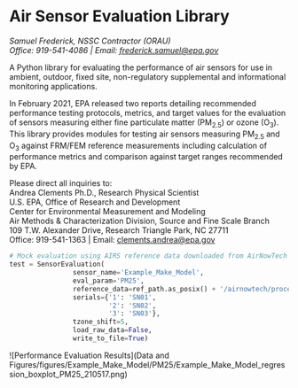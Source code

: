 # Air Sensor Evaluation Library

*Samuel Frederick, NSSC Contractor (ORAU)*\
*Office: 919-541-4086 | Email: frederick.samuel@epa.gov*

A Python library for evaluating the performance of air sensors for use in
ambient, outdoor, fixed site, non-regulatory supplemental and informational
monitoring applications.

In February 2021, EPA released two reports detailing recommended
performance testing protocols, metrics, and target values for
the evaluation of sensors measuring either fine particulate matter (PM<sub>2.5</sub>)
or ozone (O<sub>3</sub>). This library provides modules for testing air sensors
measuring PM<sub>2.5</sub> and O<sub>3</sub> against FRM/FEM reference
measurements including calculation of performance metrics and comparison against
target ranges recommended by EPA.


Please direct all inquiries to:\
Andrea Clements Ph.D., Research Physical Scientist\
U.S. EPA, Office of Research and Development\
Center for Environmental Measurement and Modeling\
Air Methods & Characterization Division, Source and Fine Scale Branch\
109 T.W. Alexander Drive, Research Triangle Park, NC  27711\
Office: 919-541-1363 | Email: clements.andrea@epa.gov

```python
# Mock evaluation using AIRS reference data downloaded from AirNowTech
test = SensorEvaluation(
                sensor_name='Example_Make_Model',
                eval_param='PM25',
                reference_data=ref_path.as_posix() + '/airnowtech/processed',
                serials={'1': 'SN01',
                         '2': 'SN02',
                         '3': 'SN03'},
                tzone_shift=5,
                load_raw_data=False,
                write_to_file=True)
```


![Performance Evaluation Results](Data and Figures/figures/Example_Make_Model/PM25/Example_Make_Model_regression_boxplot_PM25_210517.png)
